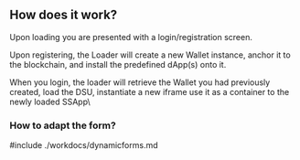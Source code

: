 ## How does it work?

Upon loading you are presented with a login/registration screen.

Upon registering, the Loader will create a new Wallet instance, anchor it to the blockchain,
and install the predefined dApp(s) onto it.

When you login, the loader will retrieve the Wallet you had previously created, load the DSU, 
instantiate a new iframe use it as a container to the newly loaded SSApp\

### How to adapt the form?

#include ./workdocs/dynamicforms.md